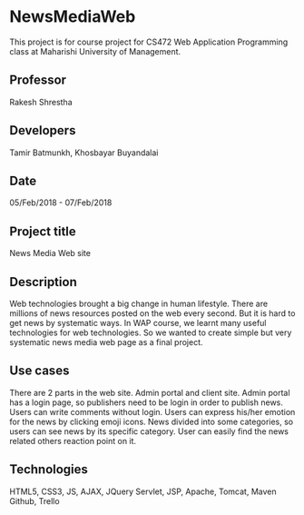 # NewsMediaWeb
This project is for course project for CS472 Web Application Programming class at Maharishi University of Management.

## Professor 
Rakesh Shrestha

## Developers 
Tamir Batmunkh, Khosbayar Buyandalai

## Date 
05/Feb/2018 - 07/Feb/2018

## Project title 
News Media Web site

## Description 
Web technologies brought a big change in human lifestyle. There are millions of news resources posted on the web every second. But it is hard to get news by systematic ways. 
	In WAP course, we learnt many useful technologies for web technologies. So we wanted to create simple but very systematic news media web page as a final project. 

## Use cases
There are 2 parts in the web site. Admin portal and client site.
Admin portal has a login page, so publishers need to be login in order to publish news.
Users can write comments without login.
Users can express his/her emotion for the news by clicking emoji icons.
News divided into some categories, so users can see news by its specific category.
User can easily find the news related others reaction point on it.

## Technologies
HTML5, CSS3, JS, AJAX, JQuery
Servlet, JSP,
Apache, Tomcat, Maven
Github, Trello
